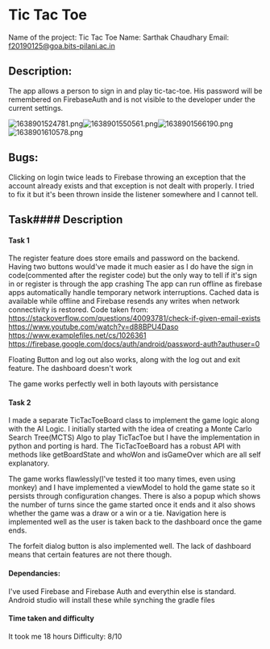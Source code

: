 # Tic Tac Toe

Name of the project: Tic Tac Toe
Name: Sarthak Chaudhary
Email: f20190125@goa.bits-pilani.ac.in

## Description:

The app allows a person to sign in and play tic-tac-toe. His password will be remembered on FirebaseAuth and is not visible to the developer under the current settings.

![1638901524781.png](image/README/1638901524781.png)![1638901550561.png](image/README/1638901550561.png)![1638901566190.png](image/README/1638901566190.png)![1638901610578.png](image/README/1638901610578.png)

## Bugs:

Clicking on login twice leads to Firebase throwing an exception that the account already exists and that exception is not dealt with properly. I tried to fix it but it's been thrown inside the listener somewhere and I cannot tell.

## Task#### Description

#### Task 1

The register feature does store emails and password on the backend. Having two buttons would've made it much easier as I do have the sign in code(commented after the register code) but the only way to tell if it's sign in or register is through the app crashing
The app can run offline as firebase apps automatically handle temporary network interruptions. Cached data is available while offline and Firebase resends any writes when network connectivity is restored.
Code taken from:
https://stackoverflow.com/questions/40093781/check-if-given-email-exists
https://www.youtube.com/watch?v=d88BPU4Daso
https://www.examplefiles.net/cs/1026361
https://firebase.google.com/docs/auth/android/password-auth?authuser=0

Floating Button and log out also works, along with the log out and exit feature. The dashboard doesn't work

The game works perfectly well in both layouts with persistance

#### Task 2

I made a separate TicTacToeBoard class to implement the game logic along with the AI Logic. I initially started with the idea of creating a Monte Carlo Search Tree(MCTS) Algo to play TicTacToe but I have the implementation in python and porting is hard. The TicTacToeBoard has a robust API with methods like getBoardState and whoWon and isGameOver which are all self explanatory.

The game works flawlessly(I've tested it too many times, even using monkey) and I have implemented a viewModel to hold the game state so it persists through configuration changes. There is also a popup which shows the number of turns since the game started once it ends and it also shows whether the game was a draw or a win or a tie. Navigation here is implemented well as the user is taken back to the dashboard once the game ends.

The forfeit dialog button is also implemented well. The lack of dashboard means that certain features are not there though.


#### Dependancies:

I've used Firebase and Firebase Auth and everythin else is standard. Android studio will install these while synching the gradle files

#### Time taken and difficulty

It took me 18 hours
Difficulty: 8/10
